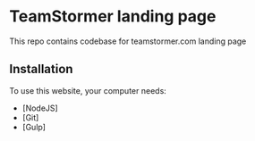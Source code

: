# TeamStormer landing page

This repo contains codebase for teamstormer.com landing page

## Installation

To use this website, your computer needs:

- [NodeJS]
- [Git]
- [Gulp]
